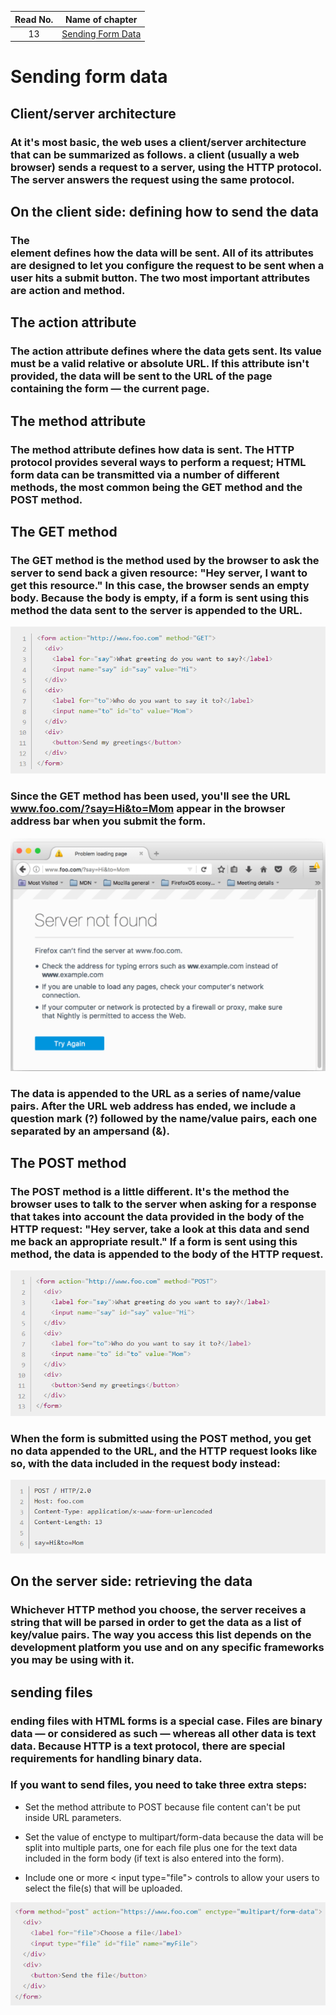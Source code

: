
|Read No. | Name of chapter|
|:---------: |:--------------:|
|13|[Sending Form Data](Sending-Form-Data.md)

















# Sending form data

## Client/server architecture
### At it's most basic, the web uses a client/server architecture that can be summarized as follows. a client (usually a web browser) sends a request to a server, using the HTTP protocol. The server answers the request using the same protocol.


## On the client side: defining how to send the data

### The <form> element defines how the data will be sent. All of its attributes are designed to let you configure the request to be sent when a user hits a submit button. The two most important attributes are action and method.

## The action attribute
### The action attribute defines where the data gets sent. Its value must be a valid relative or absolute URL. If this attribute isn't provided, the data will be sent to the URL of the page containing the form — the current page.

## The method attribute
### The method attribute defines how data is sent. The HTTP protocol provides several ways to perform a request; HTML form data can be transmitted via a number of different methods, the most common being the GET method and the POST method.


## The GET method
### The GET method is the method used by the browser to ask the server to send back a given resource: "Hey server, I want to get this resource." In this case, the browser sends an empty body. Because the body is empty, if a form is sent using this method the data sent to the server is appended to the URL.

![image](image/get-method.PNG)

### Since the GET method has been used, you'll see the URL www.foo.com/?say=Hi&to=Mom appear in the browser address bar when you submit the form.

![image](image/get.PNG)

### The data is appended to the URL as a series of name/value pairs. After the URL web address has ended, we include a question mark (?) followed by the name/value pairs, each one separated by an ampersand (&). 


## The POST method
### The POST method is a little different. It's the method the browser uses to talk to the server when asking for a response that takes into account the data provided in the body of the HTTP request: "Hey server, take a look at this data and send me back an appropriate result." If a form is sent using this method, the data is appended to the body of the HTTP request.
![image](image/post-method.PNG)

### When the form is submitted using the POST method, you get no data appended to the URL, and the HTTP request looks like so, with the data included in the request body instead:
![image](image/post.PNG)

## On the server side: retrieving the data
### Whichever HTTP method you choose, the server receives a string that will be parsed in order to get the data as a list of key/value pairs. The way you access this list depends on the development platform you use and on any specific frameworks you may be using with it.
## sending files
### ending files with HTML forms is a special case. Files are binary data — or considered as such — whereas all other data is text data. Because HTTP is a text protocol, there are special requirements for handling binary data.
### If you want to send files, you need to take three extra steps:

- Set the method attribute to POST because file content can't be put inside URL parameters.

- Set the value of enctype to multipart/form-data because the data will be split into multiple parts, one for each file plus one for the text data included in the form body (if text is also entered into the form).

- Include one or more < input type="file"> controls to allow your users to select the file(s) that will be uploaded.

![image](image/files.PNG)


